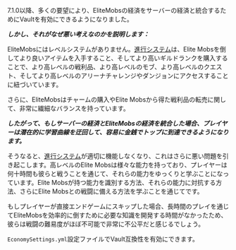 7.1.0以降、多くの要望により、EliteMobsの経済をサーバーの経済と統合するためにVaultを有効にできるようになりました。

***しかし、それがなぜ悪い考えなのかを説明します：***

EliteMobsにはレベルシステムがありません。[進行システム]($language$/elitemobs/understanding_the_basics_of_elitemobs.md)は、Elite Mobsを倒してより良いアイテムを入手すること、そしてより高いギルドランクを購入することで、より高レベルの戦利品、より高レベルのモブ、より高レベルのクエスト、そしてより高レベルのアリーナチャレンジやダンジョンにアクセスすることに紐づいています。

さらに、EliteMobsはチャームの購入やElite Mobsから得た戦利品の転売に関して、非常に繊細なバランスを持っています。

***したがって、もしサーバーの経済とEliteMobsの経済を統合した場合、プレイヤーは潜在的に学習曲線を迂回して、容易に金銭でトップに到達できるようになります。***

そうなると、[進行システム]($language$/elitemobs/understanding_the_basics_of_elitemobs.md)が適切に機能しなくなり、これはさらに悪い問題を引き起こします。高レベルのElite Mobsは様々な能力を持っており、プレイヤーは何十時間も彼らと戦うことを通じて、それらの能力をゆっくりと学ぶことになっています。Elite Mobsが持つ能力を識別する方法、それらの能力に対抗する方法、さらにElite Mobsとの戦闘に備える方法を学ぶことを通じてです。

もしプレイヤーが直接エンドゲームにスキップした場合、長時間のプレイを通じてEliteMobsを効率的に倒すために必要な知識を開発する時間がなかったため、彼らは戦闘の難易度がほぼ不可能で非常に不公平だと感じるでしょう。

`EconomySettings.yml`設定ファイルでVault互換性を有効にできます。